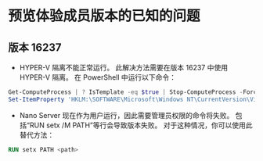 # <a name="known-issues-for-insider-builds"></a>预览体验成员版本的已知的问题

## <a name="build-16237"></a>版本 16237

- HYPER-V 隔离不能正常运行。 此解决方法需要在版本 16237 中使用 HYPER-V 隔离。 在 PowerShell 中运行以下命令：

```PowerShell
Get-ComputeProcess | ? IsTemplate -eq $true | Stop-ComputeProcess -Force
Set-ItemProperty 'HKLM:\SOFTWARE\Microsoft\Windows NT\CurrentVersion\Virtualization\Containers\' -Name TemplateVmCount -Type dword -Value 0 -Force
```

- Nano Server 现在作为用户运行，因此需要管理员权限的命令将失败。 包括“RUN setx /M PATH”等行会导致版本失败。 对于这种情况，你可以使用此替代方法：

```dockerfile
RUN setx PATH <path>
```
